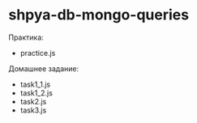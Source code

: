 shpya-db-mongo-queries
======================

Практика:
* practice.js

Домашнее задание:
* task1_1.js
* task1_2.js
* task2.js
* task3.js
